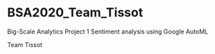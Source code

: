 # BSA2020_Team_Tissot
Big-Scale Analytics 
Project 1 
Sentiment analysis using Google AutoML

Team Tissot 
